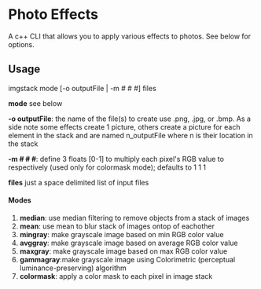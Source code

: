 # Photo Effects
A c++ CLI that allows you to apply various effects to photos. See below for options.

## Usage
imgstack mode [-o outputFile | -m # # #] files

**mode** see below

**-o outputFile**: the name of the file(s) to create use .png, .jpg, or .bmp.
As a side note some effects create 1 picture, others create a picture for each element in the stack and are named n_outputFile where n is their location in the stack

**-m # # #**: define 3 floats [0-1] to multiply each pixel's RGB value to respectively (used only for colormask mode); defaults to 1 1 1

**files** just a space delimited list of input files

#### Modes
1. **median**: use median filtering to remove objects from a stack of images
2. **mean**: use mean to blur stack of images ontop of eachother
3. **mingray**: make grayscale image based on min RGB color value
4. **avggray**: make grayscale image based on average RGB color value 
5. **maxgray**: make grayscale image based on max RGB color value 
6. **gammagray**:make grayscale image using Colorimetric (perceptual luminance-preserving) algorithm
7. **colormask**: apply a color mask to each pixel in image stack